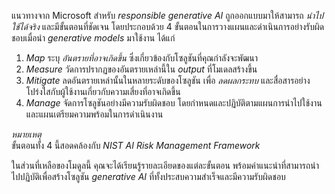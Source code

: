 
แนวทางจาก Microsoft สำหรับ _responsible generative AI_ ถูกออกแบบมาให้สามารถ _นำไปใช้ได้จริง_ และมีขั้นตอนที่ชัดเจน โดยประกอบด้วย 4 ขั้นตอนในการวางแผนและดำเนินการอย่างรับผิดชอบเมื่อนำ _generative models_ มาใช้งาน ได้แก่

1. _Map_ ระบุ _อันตรายที่อาจเกิดขึ้น_ ซึ่งเกี่ยวข้องกับโซลูชันที่คุณกำลังจะพัฒนา  
2. _Measure_ วัดการปรากฏของอันตรายเหล่านี้ใน _output_ ที่โมเดลสร้างขึ้น  
3. _Mitigate_ ลดอันตรายเหล่านั้นในหลายระดับของโซลูชัน เพื่อ _ลดผลกระทบ_ และสื่อสารอย่างโปร่งใสกับผู้ใช้งานเกี่ยวกับความเสี่ยงที่อาจเกิดขึ้น  
4. _Manage_ จัดการโซลูชันอย่างมีความรับผิดชอบ โดยกำหนดและปฏิบัติตามแผนการนำไปใช้งานและแผนเตรียมความพร้อมในการดำเนินงาน  

_หมายเหตุ_  
ขั้นตอนทั้ง 4 นี้สอดคล้องกับ _NIST AI Risk Management Framework_

ในส่วนที่เหลือของโมดูลนี้ คุณจะได้เรียนรู้รายละเอียดของแต่ละขั้นตอน พร้อมคำแนะนำที่สามารถนำไปปฏิบัติเพื่อสร้างโซลูชัน _generative AI_ ที่ทั้งประสบความสำเร็จและมีความรับผิดชอบ

